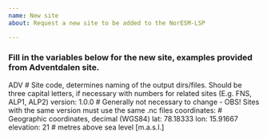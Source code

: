 ```yaml
---
name: New site
about: Request a new site to be added to the NorESM-LSP

---
```


### Fill in the variables below for the new site, examples provided from Adventdalen site.

ADV # Site code, determines naming of the output dirs/files. Should be three capital letters, if necessary with numbers for related sites (E.g. FNS, ALP1, ALP2)
version: 1.0.0 # Generally not necessary to change - OBS! Sites with the same version must use the same .nc files
coordinates: # Geographic coordinates, decimal (WGS84)
  lat: 78.18333
  lon: 15.91667
elevation: 21 # metres above sea level [m.a.s.l.]
